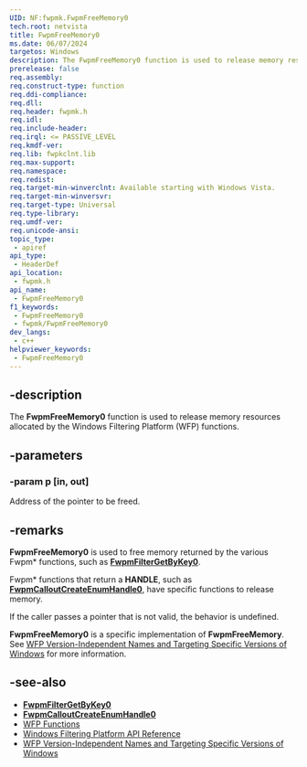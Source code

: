 ```yaml
---
UID: NF:fwpmk.FwpmFreeMemory0
tech.root: netvista
title: FwpmFreeMemory0
ms.date: 06/07/2024
targetos: Windows
description: The FwpmFreeMemory0 function is used to release memory resources allocated by the Windows Filtering Platform (WFP) functions.
prerelease: false
req.assembly: 
req.construct-type: function
req.ddi-compliance: 
req.dll: 
req.header: fwpmk.h
req.idl: 
req.include-header: 
req.irql: <= PASSIVE_LEVEL
req.kmdf-ver: 
req.lib: fwpkclnt.lib
req.max-support: 
req.namespace: 
req.redist: 
req.target-min-winverclnt: Available starting with Windows Vista.
req.target-min-winversvr: 
req.target-type: Universal
req.type-library: 
req.umdf-ver: 
req.unicode-ansi: 
topic_type:
 - apiref
api_type:
 - HeaderDef
api_location:
 - fwpmk.h
api_name:
 - FwpmFreeMemory0
f1_keywords:
 - FwpmFreeMemory0
 - fwpmk/FwpmFreeMemory0
dev_langs:
 - c++
helpviewer_keywords:
 - FwpmFreeMemory0
---
```


## -description

The **FwpmFreeMemory0** function is used to release memory resources allocated by the Windows Filtering Platform (WFP) functions.

## -parameters

### -param p [in, out]

Address of the pointer to be freed.

## -remarks

**FwpmFreeMemory0** is used to free memory returned by the various Fwpm* functions, such as **[FwpmFilterGetByKey0](nf-fwpmk-fwpmfiltergetbykey0.md)**.

Fwpm* functions that return a **HANDLE**, such as **[FwpmCalloutCreateEnumHandle0](nf-fwpmk-fwpmcalloutcreateenumhandle0.md)**, have specific functions to release memory.

If the caller passes a pointer that is not valid, the behavior is undefined.

**FwpmFreeMemory0** is a specific implementation of **FwpmFreeMemory**. See [WFP Version-Independent Names and Targeting Specific Versions of Windows](/windows/desktop/FWP/wfp-version-independent-names-and-targeting-specific-versions-of-windows) for more information.

## -see-also

- **[FwpmFilterGetByKey0](nf-fwpmk-fwpmfiltergetbykey0.md)**
- **[FwpmCalloutCreateEnumHandle0](nf-fwpmk-fwpmcalloutcreateenumhandle0.md)**
- [WFP Functions](/windows/desktop/FWP/fwp-functions)
- [Windows Filtering Platform API Reference](/windows/desktop/FWP/fwp-reference)
- [WFP Version-Independent Names and Targeting Specific Versions of Windows](/windows/desktop/FWP/wfp-version-independent-names-and-targeting-specific-versions-of-windows)
